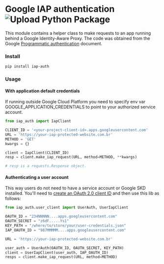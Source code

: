 # Google IAP authentication ![Upload Python Package](https://github.com/lmtani/iap-auth/workflows/Upload%20Python%20Package/badge.svg?branch=master)

This module contains a helper class to make requests to an app running behind a Google Identity-Aware Proxy. The code was obtained from the Google [Programmatic authentication](https://cloud.google.com/iap/docs/authentication-howto#iap_make_request-python) document.


### Install

```bash
pip install iap-auth
```

### Usage

#### With application default credentials

If running outside Google Cloud Platform you need to specify env var GOOGLE_APPLICATION_CREDENTIALS to point to your authorized service account.

```python
from iap_auth import IapClient

CLIENT_ID = '<your-project-client-id>.apps.googleusercontent.com'
URL = 'https://your-iap-protected-website.com.br'
METHOD = 'GET'
kwargs = {}

client = IapClient(CLIENT_ID)
resp = client.make_iap_request(URL, method=METHOD, **kwargs)

# resp is a requests.Response object.
```

#### Authenticating a user account

This way users do not need to have a service account or Google SKD installed. You'll need to [create an OAuth 2.0 client ID](https://cloud.google.com/iap/docs/authentication-howto#authenticating_from_a_desktop_app) and then use this lib as follows:

```python
from iap_auth.user_client import UserAuth, UserIapClient

OAUTH_ID = "234NNNNN....apps.googleusercontent.com"
OAUTH_SECRET = "z6dF.....Ys1"
KEY_PATH = "/where/to/store/your/user-credentials.json"
IAP_OAUTH_ID = "987MMMMM....apps.googleusercontent.com"

URL = 'https://your-iap-protected-website.com.br'

user_auth = UserAuth(OAUTH_ID, OAUTH_SECRET, KEY_PATH)
client = UserIapClient(user_auth, IAP_OAUTH_ID)
resps = client.make_iap_request(URL, method=METHOD)
```
